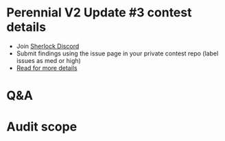 
# Perennial V2 Update #3 contest details

- Join [Sherlock Discord](https://discord.gg/MABEWyASkp)
- Submit findings using the issue page in your private contest repo (label issues as med or high)
- [Read for more details](https://docs.sherlock.xyz/audits/watsons)

# Q&A

# Audit scope
